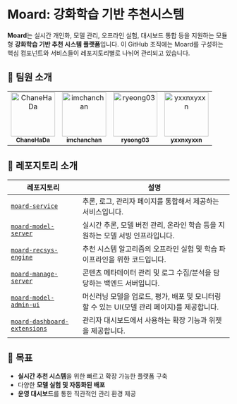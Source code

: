 # Moard: 강화학습 기반 추천시스템

**Moard**는 실시간 개인화, 모델 관리, 오프라인 실험, 대시보드 통합 등을 지원하는 모듈형 **강화학습 기반 추천 시스템 플랫폼**입니다. 
이 GitHub 조직에는 Moard를 구성하는 핵심 컴포넌트와 서비스들이 레포지토리별로 나뉘어 관리되고 있습니다.

## 👥 팀원 소개
<table> <tr> <td align="center"> <a href="https://github.com/ChaneHaDa"> <img src="https://github.com/ChaneHaDa.png" width="100px;" alt="ChaneHaDa"/><br /> <sub><b>ChaneHaDa</b></sub> </a> </td> <td align="center"> <a href="https://github.com/imchanchan"> <img src="https://github.com/imchanchan.png" width="100px;" alt="imchanchan"/><br /> <sub><b>imchanchan</b></sub> </a> </td> <td align="center"> <a href="https://github.com/ryeong03"> <img src="https://github.com/ryeong03.png" width="100px;" alt="ryeong03"/><br /> <sub><b>ryeong03</b></sub> </a> </td> <td align="center"> <a href="https://github.com/yxxnxyxxn"> <img src="https://github.com/yxxnxyxxn.png" width="100px;" alt="yxxnxyxxn"/><br /> <sub><b>yxxnxyxxn</b></sub> </a> </td> </tr> </table>

## 📁 레포지토리 소개
| 레포지토리                                                                                | 설명                                                      |
| ------------------------------------------------------------------------------------ | ------------------------------------------------------- |
| [`moard-service`](https://github.com/Inisw6/moard-service)                           | 추론, 로그, 관리자 페이지를 통합해서 제공하는 서비스입니다.       |
| [`moard-model-server`](https://github.com/Inisw6/moard-model-server)                 | 실시간 추론, 모델 버전 관리, 온라인 학습 등을 지원하는 모델 서빙 인프라입니다.          |
| [`moard-recsys-engine`](https://github.com/Inisw6/moard-recsys-engine)               | 추천 시스템 알고리즘의 오프라인 실험 및 학습 파이프라인을 위한 코드입니다.              |
| [`moard-manage-server`](https://github.com/Inisw6/moard-manage-server)               | 콘텐츠 메타데이터 관리 및 로그 수집/분석을 담당하는 백엔드 서버입니다.                |
| [`moard-model-admin-ui`](https://github.com/Inisw6/moard-model-admin-ui)             | 머신러닝 모델을 업로드, 평가, 배포 및 모니터링할 수 있는 UI(모델 관리 페이지)를 제공합니다. |
| [`moard-dashboard-extensions`](https://github.com/Inisw6/moard-dashboard-extensions) | 관리자 대시보드에서 사용하는 확장 기능과 위젯을 제공합니다.                       |

## 🚀 목표
* **실시간 추천 시스템**을 위한 빠르고 확장 가능한 플랫폼 구축
* 다양한 **모델 실험 및 자동화된 배포**
* **운영 대시보드**를 통한 직관적인 관리 환경 제공

